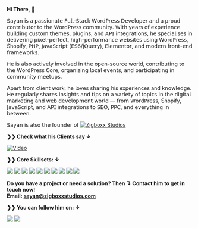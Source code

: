 **Hi There,** 👋

𝖲𝖺𝗒𝖺𝗇 𝗂𝗌 𝖺 𝗉𝖺𝗌𝗌𝗂𝗈𝗇𝖺𝗍𝖾 𝖥𝗎𝗅𝗅-𝖲𝗍𝖺𝖼𝗄 𝖶𝗈𝗋𝖽𝖯𝗋𝖾𝗌𝗌 𝖣𝖾𝗏𝖾𝗅𝗈𝗉𝖾𝗋 𝖺𝗇𝖽 𝖺 𝗉𝗋𝗈𝗎𝖽 𝖼𝗈𝗇𝗍𝗋𝗂𝖻𝗎𝗍𝗈𝗋 𝗍𝗈 𝗍𝗁𝖾 𝖶𝗈𝗋𝖽𝖯𝗋𝖾𝗌𝗌 𝖼𝗈𝗆𝗆𝗎𝗇𝗂𝗍𝗒. 𝖶𝗂𝗍𝗁 𝗒𝖾𝖺𝗋𝗌 𝗈𝖿 𝖾𝗑𝗉𝖾𝗋𝗂𝖾𝗇𝖼𝖾 𝖻𝗎𝗂𝗅𝖽𝗂𝗇𝗀 𝖼𝗎𝗌𝗍𝗈𝗆 𝗍𝗁𝖾𝗆𝖾𝗌, 𝗉𝗅𝗎𝗀𝗂𝗇𝗌, 𝖺𝗇𝖽 𝖠𝖯𝖨 𝗂𝗇𝗍𝖾𝗀𝗋𝖺𝗍𝗂𝗈𝗇𝗌, 𝗁𝖾 𝗌𝗉𝖾𝖼𝗂𝖺𝗅𝗂𝗌𝖾𝗌 𝗂𝗇 𝖽𝖾𝗅𝗂𝗏𝖾𝗋𝗂𝗇𝗀 𝗉𝗂𝗑𝖾𝗅-𝗉𝖾𝗋𝖿𝖾𝖼𝗍, 𝗁𝗂𝗀𝗁-𝗉𝖾𝗋𝖿𝗈𝗋𝗆𝖺𝗇𝖼𝖾 𝗐𝖾𝖻𝗌𝗂𝗍𝖾𝗌 𝗎𝗌𝗂𝗇𝗀 𝖶𝗈𝗋𝖽𝖯𝗋𝖾𝗌𝗌, Shopify, 𝖯𝖧𝖯, 𝖩𝖺𝗏𝖺𝖲𝖼𝗋𝗂𝗉𝗍 (𝖤𝖲𝟨/𝗃𝖰𝗎𝖾𝗋𝗒), 𝖤𝗅𝖾𝗆𝖾𝗇𝗍𝗈𝗋, 𝖺𝗇𝖽 𝗆𝗈𝖽𝖾𝗋𝗇 𝖿𝗋𝗈𝗇𝗍-𝖾𝗇𝖽 𝖿𝗋𝖺𝗆𝖾𝗐𝗈𝗋𝗄𝗌.

𝖧𝖾 𝗂𝗌 𝖺𝗅𝗌𝗈 𝖺𝖼𝗍𝗂𝗏𝖾𝗅𝗒 𝗂𝗇𝗏𝗈𝗅𝗏𝖾𝖽 𝗂𝗇 𝗍𝗁𝖾 𝗈𝗉𝖾𝗇-𝗌𝗈𝗎𝗋𝖼𝖾 𝗐𝗈𝗋𝗅𝖽, 𝖼𝗈𝗇𝗍𝗋𝗂𝖻𝗎𝗍𝗂𝗇𝗀 𝗍𝗈 𝗍𝗁𝖾 𝖶𝗈𝗋𝖽𝖯𝗋𝖾𝗌𝗌 𝖢𝗈𝗋𝖾, 𝗈𝗋𝗀𝖺𝗇𝗂𝗓𝗂𝗇𝗀 𝗅𝗈𝖼𝖺𝗅 𝖾𝗏𝖾𝗇𝗍𝗌, 𝖺𝗇𝖽 𝗉𝖺𝗋𝗍𝗂𝖼𝗂𝗉𝖺𝗍𝗂𝗇𝗀 𝗂𝗇 𝖼𝗈𝗆𝗆𝗎𝗇𝗂𝗍𝗒 𝗆𝖾𝖾𝗍𝗎𝗉𝗌.

𝖠𝗉𝖺𝗋𝗍 𝖿𝗋𝗈𝗆 𝖼𝗅𝗂𝖾𝗇𝗍 𝗐𝗈𝗋𝗄, he 𝗅𝗈𝗏𝖾s 𝗌𝗁𝖺𝗋𝗂𝗇𝗀 his experiences and 𝗄𝗇𝗈𝗐𝗅𝖾𝖽𝗀𝖾. 𝖧𝖾 𝗋𝖾𝗀𝗎𝗅𝖺𝗋𝗅𝗒 𝗌𝗁𝖺𝗋𝖾𝗌 𝗂𝗇𝗌𝗂𝗀𝗁𝗍𝗌 𝖺𝗇𝖽 𝗍𝗂𝗉𝗌 𝗈𝗇 𝖺 𝗏𝖺𝗋𝗂𝖾𝗍𝗒 𝗈𝖿 𝗍𝗈𝗉𝗂𝖼𝗌 𝗂𝗇 𝗍𝗁𝖾 𝖽𝗂𝗀𝗂𝗍𝖺𝗅 𝗆𝖺𝗋𝗄𝖾𝗍𝗂𝗇𝗀 𝖺𝗇𝖽 𝗐𝖾𝖻 𝖽𝖾𝗏𝖾𝗅𝗈𝗉𝗆𝖾𝗇𝗍 𝗐𝗈𝗋𝗅𝖽 — 𝖿𝗋𝗈𝗆 𝖶𝗈𝗋𝖽𝖯𝗋𝖾𝗌𝗌, Shopify, 𝖩𝖺𝗏𝖺𝖲𝖼𝗋𝗂𝗉𝗍, 𝖺𝗇𝖽 𝖠𝖯𝖨 𝗂𝗇𝗍𝖾𝗀𝗋𝖺𝗍𝗂𝗈𝗇𝗌 𝗍𝗈 𝖲𝖤𝖮, 𝖯𝖯𝖢, 𝖺𝗇𝖽 𝖾𝗏𝖾𝗋𝗒𝗍𝗁𝗂𝗇𝗀 𝗂𝗇 𝖻𝖾𝗍𝗐𝖾𝖾𝗇.

𝖲𝖺𝗒𝖺𝗇 𝗂𝗌 𝖺𝗅𝗌𝗈 𝗍𝗁𝖾 𝖿𝗈𝗎𝗇𝖽𝖾𝗋 𝗈𝖿 [![Zigboxx Studios](https://img.shields.io/badge/zigboxx_studios-blue?style=for-the-badge)](https://zigboxxstudios.com)

**❯❯ Check what his Clients say ↓** 

[![Video](https://img.shields.io/badge/Video-red?style=for-the-badge)](https://www.youtube.com/watch?v=tDqHJaqfkp4)

**❯❯ Core Skillsets: ↓**

<img src="https://img.shields.io/badge/Wordpress-21759B?style=for-the-badge&logo=wordpress&logoColor=white" /> <img src="https://img.shields.io/badge/Shopify-7AB55C?style=for-the-badge&logo=shopify&logoColor=white" /> <img src="https://img.shields.io/badge/HTML5-E34F26?style=for-the-badge&logo=html5&logoColor=white" /> <img src="https://img.shields.io/badge/CSS3-1572B6?style=for-the-badge&logo=css3&logoColor=white" /> <img src="https://img.shields.io/badge/Bootstrap-563D7C?style=for-the-badge&logo=bootstrap&logoColor=white" /> <img src="https://img.shields.io/badge/JavaScript-323330?style=for-the-badge&logo=javascript&logoColor=F7DF1E" /> <img src="https://img.shields.io/badge/json-5E5C5C?style=for-the-badge&logo=json&logoColor=white" /> <img src="https://img.shields.io/badge/jQuery-0769AD?style=for-the-badge&logo=jquery&logoColor=white" /> <img src="https://img.shields.io/badge/PHP-777BB4?style=for-the-badge&logo=php&logoColor=white" /> <img src="https://img.shields.io/badge/MySQL-005C84?style=for-the-badge&logo=mysql&logoColor=white" />

**Do you have a project or need a solution? Then ↴
Contact him to get in touch now!<br>
Email: sayan@zigboxxstudios.com**

**❯❯ You can follow him on: ↓** 

[<img src="https://img.shields.io/badge/LinkedIn-0A66C2?style=for-the-badge&logo=linkedin&logoColor=white" />](https://www.linkedin.com/in/sayan~majumdar/) [<img src="https://img.shields.io/badge/Twitter-1DA1F2?style=for-the-badge&logo=twitter&logoColor=white" />](https://x.com/majumdar_s85904)

